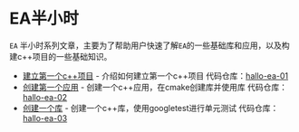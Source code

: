 EA半小时
================================

`EA` 半小时系列文章，主要为了帮助用户快速了解`EA`的一些基础库和应用，以及构建c++项目的一些基础知识。

* [建立第一个c++项目](half/a001-hala-ea.md) - 介绍如何建立第一个c++项目 代码仓库：[hallo-ea-01][1]
* [创建第一个应用](half/a002-hala-ea.md) - 创建一个c++应用，在cmake创建库并使用库 代码仓库：[hallo-ea-02][2]
* [创建一个库](half/a003-hala-ea.md) - 创建一个c++库，使用googletest进行单元测试 代码仓库：[hallo-ea-03][3]




[1]: https://github.com/gottingen/ea-half-an-hour/tree/master/a001-hala-ea
[2]: https://github.com/gottingen/ea-half-an-hour/tree/master/a002-hala-ea
[3]: https://github.com/gottingen/ea-half-an-hour/tree/master/a003-hala-ea